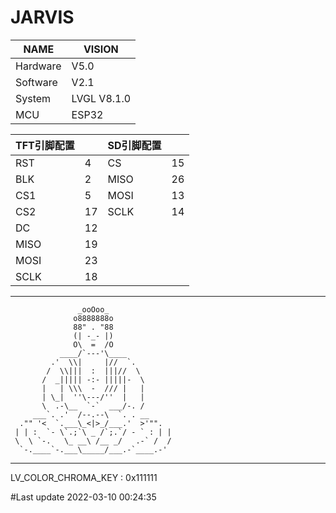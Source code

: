 # JARVIS

| NAME     | VISION      |
|----------|-------------|
| Hardware | V5.0        |
| Software | V2.1        |
| System   | LVGL V8.1.0 |
| MCU      | ESP32       |

| TFT引脚配置 |    | SD引脚配置 |    |
|---------|----|--------|----|
| RST     | 4  | CS     | 15 |
| BLK     | 2  | MISO   | 26 |
| CS1     | 5  | MOSI   | 13 |
| CS2     | 17 | SCLK   | 14 |
| DC      | 12 |        |    |
| MISO    | 19 |        |    |
| MOSI    | 23 |        |    |
| SCLK    | 18 |        |    |

*********************************************

                   _ooOoo_
                  o8888888o
                  88" . "88
                  (| -_- |)
                  O\  =  /O
               ____/`---'\____
             .'  \\|     |//  `.
            /  \\|||  :  |||//  \
           /  _||||| -:- |||||-  \
           |   | \\\  -  /// |   |
           | \_|  ''\---/''  |   |
           \  .-\__  `-`  ___/-. /
         ___`. .'  /--.--\  `. . __
      ."" '<  `.___\_<|>_/___.'  >'"".
     | | :  `- \`.;`\ _ /`;.`/ - ` : | |
     \  \ `-.   \_ __\ /__ _/   .-` /  /
      `-.____`-.___\_____/___.-`____.-'

*********************************************

LV_COLOR_CHROMA_KEY :
0x111111

#Last update
2022-03-10 00:24:35